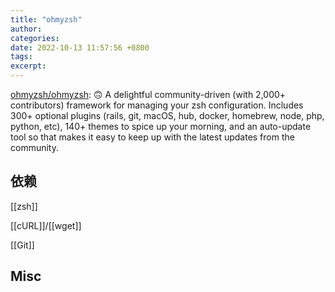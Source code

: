 ```yaml
---
title: "ohmyzsh"
author: 
categories: 
date: 2022-10-13 11:57:56 +0800
tags: 
excerpt: 
---
```



[ohmyzsh/ohmyzsh](https://github.com/ohmyzsh/ohmyzsh): 🙃 A delightful community-driven (with 2,000+ contributors) framework for managing your zsh configuration. Includes 300+ optional plugins (rails, git, macOS, hub, docker, homebrew, node, php, python, etc), 140+ themes to spice up your morning, and an auto-update tool so that makes it easy to keep up with the latest updates from the community.


## 依赖

[[zsh]]

[[cURL]]/[[wget]]

[[Git]]

## Misc




